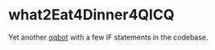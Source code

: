 # what2Eat4Dinner4QICQ
Yet another [qqbot](https://github.com/pandolia/qqbot) with a few IF statements in the codebase.

